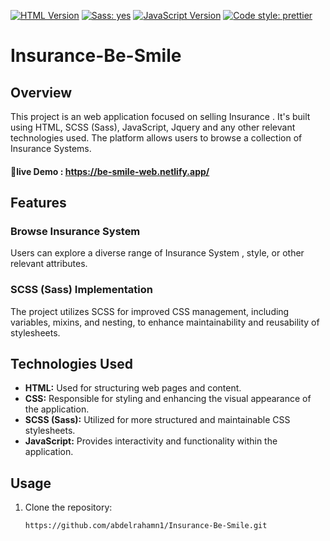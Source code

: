 [![HTML Version](https://img.shields.io/badge/HTML-5-red.svg)](https://www.w3.org/TR/html52/)
[![Sass: yes](https://img.shields.io/badge/Sass-yes-blueviolet.svg)](https://sass-lang.com/)
[![JavaScript Version](https://img.shields.io/badge/JavaScript-ES6-yellow.svg)](https://www.ecma-international.org/ecma-262/6.0/)
[![Code style: prettier](https://img.shields.io/badge/code_style-prettier-ff69b4.svg)](https://github.com/prettier/prettier)

# Insurance-Be-Smile

## Overview

This project is an web application focused on selling Insurance  . It's built using HTML, SCSS (Sass), JavaScript, Jquery and any other relevant technologies used. The platform allows users to browse a collection of Insurance Systems.

#### 🌟live Demo :  https://be-smile-web.netlify.app/


## Features

### Browse Insurance System
Users can explore a diverse range of Insurance System , style, or other relevant attributes.


### SCSS (Sass) Implementation
The project utilizes SCSS for improved CSS management, including variables, mixins, and nesting, to enhance maintainability and reusability of stylesheets.

## Technologies Used

- **HTML:** Used for structuring web pages and content.
- **CSS:** Responsible for styling and enhancing the visual appearance of the application.
- **SCSS (Sass):** Utilized for more structured and maintainable CSS stylesheets.
- **JavaScript:** Provides interactivity and functionality within the application.


## Usage

1. Clone the repository:

   ```bash
   https://github.com/abdelrahamn1/Insurance-Be-Smile.git
